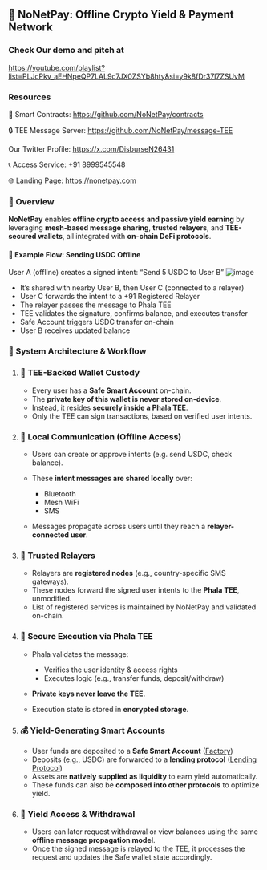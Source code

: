 
## 📡 NoNetPay: Offline Crypto Yield & Payment Network


### Check Our demo and pitch at
https://youtube.com/playlist?list=PLJcPkv_aEHNpeQP7LAL9c7JX0ZSYb8hty&si=y9k8fDr37l7ZSUvM 

### Resources
🔗 Smart Contracts: https://github.com/NoNetPay/contracts

🔒 TEE Message Server: https://github.com/NoNetPay/message-TEE

Our Twitter Profile: https://x.com/DisburseN26431

📞 Access Service: +91 8999545548

🌐 Landing Page: https://nonetpay.com

### 🔧 Overview

**NoNetPay** enables **offline crypto access and passive yield earning** by leveraging **mesh-based message sharing**, **trusted relayers**, and **TEE-secured wallets**, all integrated with **on-chain DeFi protocols**.

#### 🧬 Example Flow: Sending USDC Offline
User A (offline) creates a signed intent:
“Send 5 USDC to User B”
![image](https://github.com/user-attachments/assets/4c607b27-dad5-4dab-bcab-c05c9a6608f8)

- It’s shared with nearby User B, then User C (connected to a relayer)
- User C forwards the intent to a +91 Registered Relayer
- The relayer passes the message to Phala TEE
- TEE validates the signature, confirms balance, and executes transfer
- Safe Account triggers USDC transfer on-chain
- User B receives updated balance


### 🧩 System Architecture & Workflow

1. ### 🔐 TEE-Backed Wallet Custody

   * Every user has a **Safe Smart Account** on-chain.
   * The **private key of this wallet is never stored on-device**.
   * Instead, it resides **securely inside a Phala TEE**.
   * Only the TEE can sign transactions, based on verified user intents.

2. ### 📲 Local Communication (Offline Access)

   * Users can create or approve intents (e.g. send USDC, check balance).
   * These **intent messages are shared locally** over:

     * Bluetooth
     * Mesh WiFi
     * SMS
   * Messages propagate across users until they reach a **relayer-connected user**.

3. ### 🔁 Trusted Relayers

   * Relayers are **registered nodes** (e.g., country-specific SMS gateways).
   * These nodes forward the signed user intents to the **Phala TEE**, unmodified.
   * List of registered services is maintained by NoNetPay and validated on-chain.

4. ### 🧠 Secure Execution via Phala TEE

   * Phala validates the message:

     * Verifies the user identity & access rights
     * Executes logic (e.g., transfer funds, deposit/withdraw)
   * **Private keys never leave the TEE**.
   * Execution state is stored in **encrypted storage**.

5. ### 💰 Yield-Generating Smart Accounts

   * User funds are deposited to a **Safe Smart Account**
     ([Factory](https://pharosscan.xyz/address/0x3a689E0bB15655Dd71312AaD8BB734c434193F3b))
   * Deposits (e.g., USDC) are forwarded to a **lending protocol**
     ([Lending Protocol](https://pharosscan.xyz/address/0x0cdc955265276C912824750C66900FFe66cbE17f))
   * Assets are **natively supplied as liquidity** to earn yield automatically.
   * These funds can also be **composed into other protocols** to optimize yield.

6. ### 🔄 Yield Access & Withdrawal

   * Users can later request withdrawal or view balances using the same **offline message propagation model**.
   * Once the signed message is relayed to the TEE, it processes the request and updates the Safe wallet state accordingly.

